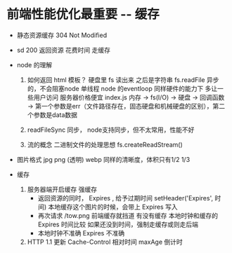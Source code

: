 # 前端性能优化最重要 -- 缓存

- 静态资源缓存
    304 Not Modified

- sd
    200 返回资源  花费时间
    走缓存

- node 的理解
    1. 如何返回 html 模板？
        硬盘里 fs 读出来  之后是字符串
        fs.readFile  异步的，不会阻塞node 单线程 node 的eventloop
        同样硬件的能力下 多让一些用户访问 服务器价格便宜
        index.js 内存 -> fs(I/O) -> 硬盘 -> 回调函数 -> 第一个参数是err（文件路径存在，固态硬盘和机械硬盘的区别），第二个参数是data数据

    2. readFileSync 同步， node支持同步，但不太常用，性能不好
    3. 流的概念
        二进制文件的处理思想
        fs.createReadStream()
- 图片格式
    jpg png (透明)
    webp 同样的清晰度，体积只有1/2 1/3

- 缓存
    1. 服务器端开启缓存  强缓存
        - 返回资源的同时， Expires , 给予过期时间  setHeader('Expires', 时间)
            本地缓存这个图片的时候，会带上 Expires 写入
        - 再次请求 /tow.png 前端缓存就挡道  有没有缓存
            本地时钟和缓存的 Expires 时间比较  如果还没到时间，强制走缓存或则走后端
        - 本地时钟不准确 Expires 不准确
    <!-- 2. 浏览器的文件系统 -->
    2. HTTP 1.1 更新 Cache-Control  相对时间
        maxAge  倒计时 


